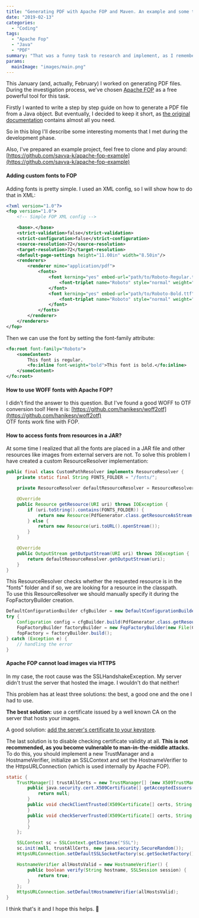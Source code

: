 ```yaml
---
title: "Generating PDF with Apache FOP and Maven. An example and some tricks."
date: "2019-02-13"
categories:
  - "Coding"
tags:
  - "Apache Fop"
  - "Java"
  - "PDF"
summary: "That was a funny task to research and implement, as I remember it now. Then I thought, why aren't there an easier way?"
params:
  mainImage: "images/main.png"
---
```


This January (and, actually, February) I worked on generating PDF files. During the investigation process, we've chosen [Apache FOP](https://xmlgraphics.apache.org/fop/) as a free powerful tool for this task.

Firstly I wanted to write a step by step guide on how to generate a PDF file from a Java object. But eventually, I decided to keep it short, as [the original documentation](https://xmlgraphics.apache.org/fop/quickstartguide.html) contains almost all you need.

So in this blog I'll describe some interesting moments that I met during the development phase.

Also, I've prepared an example project, feel free to clone and play around:  
[https://github.com/savva-k/apache-fop-example](https://github.com/savva-k/apache-fop-example)

#### Adding custom fonts to FOP

Adding fonts is pretty simple. I used an XML config, so I will show how to do that in XML:

```xml
<?xml version="1.0"?>
<fop version="1.0">
    <!-- Simple FOP XML config -->

    <base>.</base>
    <strict-validation>false</strict-validation>
    <strict-configuration>false</strict-configuration>
    <source-resolution>72</source-resolution>
    <target-resolution>72</target-resolution>
    <default-page-settings height="11.00in" width="8.50in"/>
    <renderers>
        <renderer mime="application/pdf">
            <fonts>
                <font kerning="yes" embed-url="path/to/Roboto-Regular.ttf" embedding-mode="subset">
                    <font-triplet name="Roboto" style="normal" weight="normal"/>
                </font>
                <font kerning="yes" embed-url="path/to/Roboto-Bold.ttf" embedding-mode="subset">
                    <font-triplet name="Roboto" style="normal" weight="Bold"/>
                </font>
            </fonts>
        </renderer>
    </renderers>
</fop>
```

Then we can use the font by setting the font-family attribute:

```xml
<fo:root font-family="Roboto">
    <someContent>
        This font is regular.
        <fo:inline font-weight="bold">This font is bold.</fo:inline>
    </someContent>
</fo:root>
```

#### How to use WOFF fonts with Apache FOP?

I didn't find the answer to this question. But I've found a good WOFF to OTF conversion tool! Here it is: [https://github.com/hanikesn/woff2otf](https://github.com/hanikesn/woff2otf)  
OTF fonts work fine with FOP.

#### How to access fonts from resources in a JAR?

At some time I realized that all the fonts are placed in a JAR file and other resources like images from external servers are not. To solve this problem I have created a custom ResourceResolver implementation:

```java
public final class CustomPathResolver implements ResourceResolver {
    private static final String FONTS_FOLDER = "/fonts/";

    private ResourceResolver defaultResourceResolver = ResourceResolverFactory.createDefaultResourceResolver();

    @Override
    public Resource getResource(URI uri) throws IOException {
        if (uri.toString().contains(FONTS_FOLDER)) {
            return new Resource(PdfGenerator.class.getResourceAsStream(FONTS_FOLDER + FilenameUtils.getName(uri.toString())));
        } else {
            return new Resource(uri.toURL().openStream());
        }
    }

    @Override
    public OutputStream getOutputStream(URI uri) throws IOException {
        return defaultResourceResolver.getOutputStream(uri);
    }
}
```

This ResourceResolver checks whether the requested resource is in the "fonts" folder and if so, we are looking for a resource in the classpath.  
To use this ResourceResolver we should manually specify it during the FopFactoryBuilder creation.

```java
DefaultConfigurationBuilder cfgBuilder = new DefaultConfigurationBuilder();
try {
    Configuration config = cfgBuilder.build(PdfGenerator.class.getResourceAsStream(CONFIG_FOP_XML));
    FopFactoryBuilder factoryBuilder = new FopFactoryBuilder(new File(CURRENT_DIR).toURI(), new CustomPathResolver()).setConfiguration(config);
    fopFactory = factoryBuilder.build();
} catch (Exception e) {
    // handling the error
}
```

#### Apache FOP cannot load images via HTTPS

In my case, the root cause was the SSLHandshakeException. My server didn't trust the server that hosted the image. I wouldn't do that neither!

This problem has at least three solutions: the best, a good one and the one I had to use.

**The best solution:** use a certificate issued by a well known CA on the server that hosts your images.

A good solution: [add the server's certificate to your keystore](https://docs.oracle.com/javase/tutorial/security/toolsign/rstep2.html).

The last solution is to disable checking certificate validity at all. **This is not recommended, as you become vulnerable to man-in-the-middle attacks.**  
To do this, you should implement a new TrustManager and a HostnameVerifier, initialize an SSLContext and set the HostnameVerifier to the HttpsURLConnection (which is used internally by Apache FOP).

```java
static {
    TrustManager[] trustAllCerts = new TrustManager[] {new X509TrustManager() {
        public java.security.cert.X509Certificate[] getAcceptedIssuers() {
            return null;
        }
        public void checkClientTrusted(X509Certificate[] certs, String authType) {
        }
        public void checkServerTrusted(X509Certificate[] certs, String authType) {
        }
        }
    };

    SSLContext sc = SSLContext.getInstance("SSL");
    sc.init(null, trustAllCerts, new java.security.SecureRandom());
    HttpsURLConnection.setDefaultSSLSocketFactory(sc.getSocketFactory());

    HostnameVerifier allHostsValid = new HostnameVerifier() {
        public boolean verify(String hostname, SSLSession session) {
            return true;
        }
    };
    HttpsURLConnection.setDefaultHostnameVerifier(allHostsValid);
}
```

I think that's it and I hope this helps. 🙂
